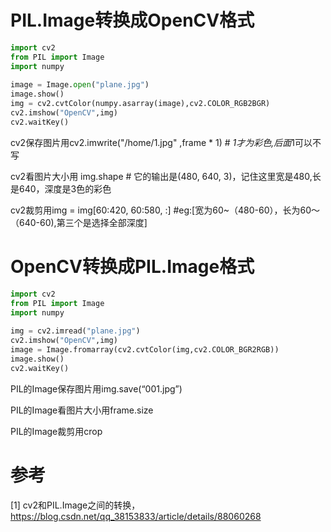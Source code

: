 # PIL.Image转换成OpenCV格式

```python
import cv2  
from PIL import Image  
import numpy  
  
image = Image.open("plane.jpg")  
image.show()  
img = cv2.cvtColor(numpy.asarray(image),cv2.COLOR_RGB2BGR)  
cv2.imshow("OpenCV",img)  
cv2.waitKey()  
```

cv2保存图片用cv2.imwrite("/home/1.jpg" ,frame * 1) # *1才为彩色,后面*1可以不写

cv2看图片大小用 img.shape # 它的输出是(480, 640, 3)，记住这里宽是480,长是640，深度是3色的彩色

cv2裁剪用img = img[60:420, 60:580, :] #eg:[宽为60~（480-60），长为60～（640-60),第三个是选择全部深度]

# OpenCV转换成PIL.Image格式

```python
import cv2  
from PIL import Image  
import numpy  
  
img = cv2.imread("plane.jpg")  
cv2.imshow("OpenCV",img)  
image = Image.fromarray(cv2.cvtColor(img,cv2.COLOR_BGR2RGB))  
image.show()  
cv2.waitKey()
```

PIL的Image保存图片用img.save(“001.jpg”)

PIL的Image看图片大小用frame.size

PIL的Image裁剪用crop


# 参考

[1] cv2和PIL.Image之间的转换，https://blog.csdn.net/qq_38153833/article/details/88060268